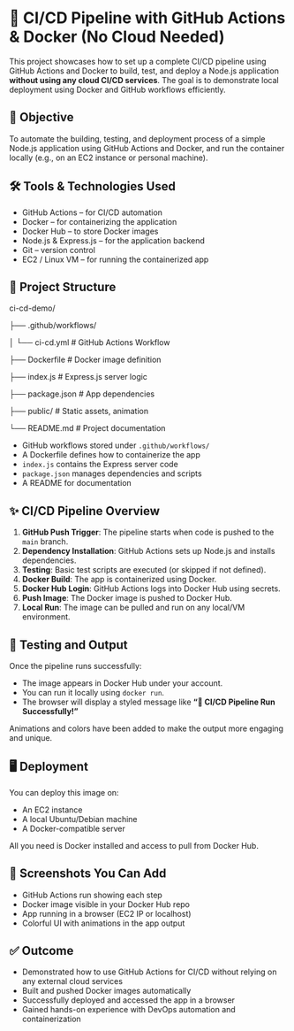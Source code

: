 # 🚀 CI/CD Pipeline with GitHub Actions & Docker (No Cloud Needed)

This project showcases how to set up a complete CI/CD pipeline using GitHub Actions and Docker to build, test, and deploy a Node.js application **without using any cloud CI/CD services**. The goal is to demonstrate local deployment using Docker and GitHub workflows efficiently.

## 🎯 Objective

To automate the building, testing, and deployment process of a simple Node.js application using GitHub Actions and Docker, and run the container locally (e.g., on an EC2 instance or personal machine).

## 🛠️ Tools & Technologies Used

- GitHub Actions – for CI/CD automation  
- Docker – for containerizing the application  
- Docker Hub – to store Docker images  
- Node.js & Express.js – for the application backend  
- Git – version control  
- EC2 / Linux VM – for running the containerized app  

## 📁 Project Structure


ci-cd-demo/

├── .github/workflows/
  
│ └── ci-cd.yml # GitHub Actions Workflow

├── Dockerfile # Docker image definition

├── index.js # Express.js server logic

├── package.json # App dependencies


├── public/ # Static assets, animation

└── README.md # Project documentation


- GitHub workflows stored under `.github/workflows/`
- A Dockerfile defines how to containerize the app
- `index.js` contains the Express server code
- `package.json` manages dependencies and scripts
- A README for documentation

## ✨ CI/CD Pipeline Overview

1. **GitHub Push Trigger**: The pipeline starts when code is pushed to the `main` branch.
2. **Dependency Installation**: GitHub Actions sets up Node.js and installs dependencies.
3. **Testing**: Basic test scripts are executed (or skipped if not defined).
4. **Docker Build**: The app is containerized using Docker.
5. **Docker Hub Login**: GitHub Actions logs into Docker Hub using secrets.
6. **Push Image**: The Docker image is pushed to Docker Hub.
7. **Local Run**: The image can be pulled and run on any local/VM environment.

## 🧪 Testing and Output

Once the pipeline runs successfully:
- The image appears in Docker Hub under your account.
- You can run it locally using `docker run`.
- The browser will display a styled message like **“🎉 CI/CD Pipeline Run Successfully!”**

Animations and colors have been added to make the output more engaging and unique.

## 🖥️ Deployment

You can deploy this image on:
- An EC2 instance
- A local Ubuntu/Debian machine
- A Docker-compatible server

All you need is Docker installed and access to pull from Docker Hub.

## 📸 Screenshots You Can Add

- GitHub Actions run showing each step
- Docker image visible in your Docker Hub repo
- App running in a browser (EC2 IP or localhost)
- Colorful UI with animations in the app output

## ✅ Outcome

- Demonstrated how to use GitHub Actions for CI/CD without relying on any external cloud services
- Built and pushed Docker images automatically
- Successfully deployed and accessed the app in a browser
- Gained hands-on experience with DevOps automation and containerization
